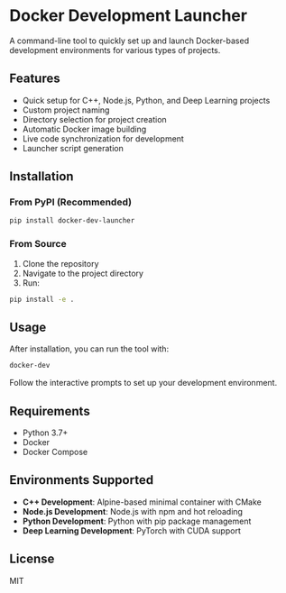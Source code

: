 # Docker Development Launcher

A command-line tool to quickly set up and launch Docker-based development environments for various types of projects.

## Features

- Quick setup for C++, Node.js, Python, and Deep Learning projects
- Custom project naming
- Directory selection for project creation
- Automatic Docker image building
- Live code synchronization for development
- Launcher script generation

## Installation

### From PyPI (Recommended)

```bash
pip install docker-dev-launcher
```

### From Source

1. Clone the repository
2. Navigate to the project directory
3. Run:

```bash
pip install -e .
```

## Usage

After installation, you can run the tool with:

```bash
docker-dev
```

Follow the interactive prompts to set up your development environment.

## Requirements

- Python 3.7+
- Docker
- Docker Compose

## Environments Supported

- **C++ Development**: Alpine-based minimal container with CMake
- **Node.js Development**: Node.js with npm and hot reloading
- **Python Development**: Python with pip package management
- **Deep Learning Development**: PyTorch with CUDA support

## License

MIT